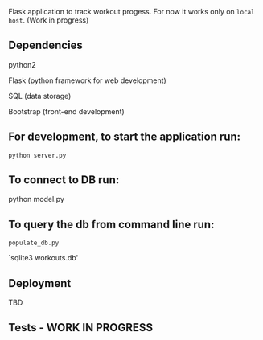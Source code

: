 Flask application to track workout progess. For now it works only on `local host`. (Work in progress)

## Dependencies
python2

Flask (python framework for web development)

SQL (data storage)

Bootstrap (front-end development)

## For development, to start the application run:

`python server.py`

## To connect to DB run:

python model.py


## To query the db from command line run:

`populate_db.py`

`sqlite3 workouts.db'

## Deployment

TBD

## Tests - WORK IN PROGRESS
